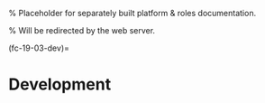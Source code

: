 % Placeholder for separately built platform & roles documentation.

% Will be redirected by the web server.

(fc-19-03-dev)=

# Development
